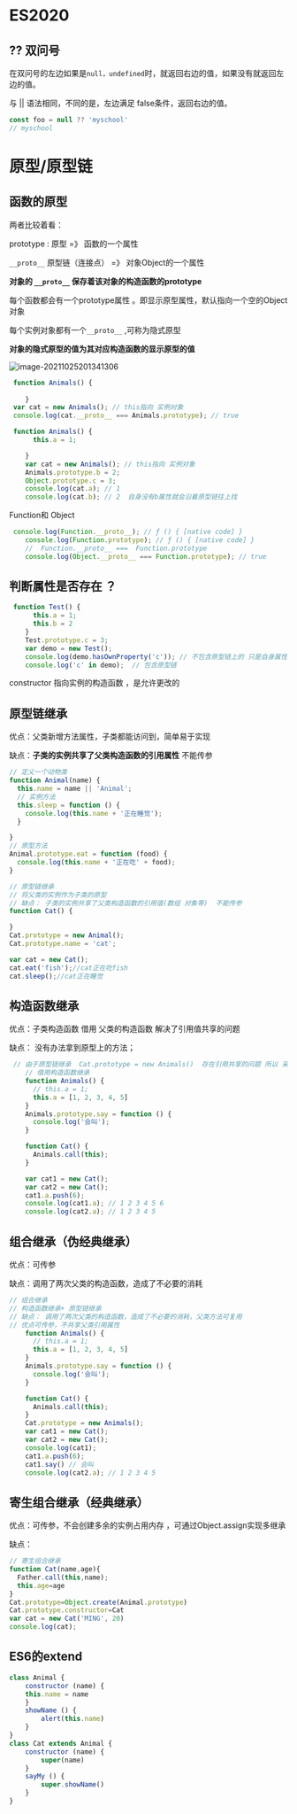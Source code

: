 # ES2020

## ?? 双问号

在双问号的左边如果是`null，undefined`时，就返回右边的值，如果没有就返回左边的值。

与 || 语法相同，不同的是，左边满足 false条件，返回右边的值。

```js
const foo = null ?? 'myschool'
// myschool
```



# 原型/原型链

## 函数的原型 

两者比较着看：

prototype : 原型  =》   函数的一个属性

`__proto__` 原型链（连接点）  =》 对象Object的一个属性 

**对象的 `__proto__`  保存着该对象的构造函数的prototype**   



 每个函数都会有一个prototype属性 。即显示原型属性，默认指向一个空的Object对象 

每个实例对象都有一个`__proto__` ,可称为隐式原型

**对象的隐式原型的值为其对应构造函数的显示原型的值** 

<img src="https://gitee.com/youngstory/images/raw/master/img/202110252013455.png" alt="image-20211025201341306"  />

```js
 function Animals() {
      
    }
 var cat = new Animals(); // this指向 实例对象
 console.log(cat.__proto__ === Animals.prototype); // true 
```

```js
 function Animals() {
      this.a = 1;

    }
    var cat = new Animals(); // this指向 实例对象
    Animals.prototype.b = 2;
    Object.prototype.c = 3;
    console.log(cat.a); // 1 
    console.log(cat.b); // 2  自身没有b属性就会沿着原型链往上找
```

Function和 Object 

```js
 console.log(Function.__proto__); // ƒ () { [native code] }
    console.log(Function.prototype); // ƒ () { [native code] } 
    //  Function.__proto__ ===  Function.prototype
    console.log(Object.__proto__ === Function.prototype); // true 
```

## **判断属性是否存在 ？** 

```js
 function Test() {
      this.a = 1;
      this.b = 2
    }
    Test.prototype.c = 3;
    var demo = new Test();
    console.log(demo.hasOwnProperty('c')); // 不包含原型链上的 只是自身属性  
    console.log('c' in demo);  // 包含原型链 
```

constructor  指向实例的构造函数 ，是允许更改的

## **原型链继承**

优点：父类新增方法属性，子类都能访问到，简单易于实现

缺点：**子类的实例共享了父类构造函数的引用属性**  不能传参

```js
// 定义一个动物类 
function Animal(name) {
  this.name = name || 'Animal';
  // 实例方法
  this.sleep = function () {
    console.log(this.name + '正在睡觉');
  }

}
// 原型方法
Animal.prototype.eat = function (food) {
  console.log(this.name + '正在吃' + food);
}

// 原型链继承  
// 将父类的实例作为子类的原型 
// 缺点： 子类的实例共享了父类构造函数的引用值(数组 对象等)  不能传参
function Cat() {

}
Cat.prototype = new Animal();
Cat.prototype.name = 'cat';

var cat = new Cat();
cat.eat('fish');//cat正在吃fish
cat.sleep();//cat正在睡觉
```

## 构造函数继承

优点：子类构造函数 借用 父类的构造函数   解决了引用值共享的问题

缺点： 没有办法拿到原型上的方法；

```js
 // 由于原型链继承  Cat.prototype = new Animals()  存在引用共享的问题 所以 采用构造函数 
    // 借用构造函数继承  
    function Animals() {
      // this.a = 1;
      this.a = [1, 2, 3, 4, 5]
    }
    Animals.prototype.say = function () {
      console.log('会叫');
    }

    function Cat() {
      Animals.call(this);
    }

    var cat1 = new Cat();
    var cat2 = new Cat();
    cat1.a.push(6);
    console.log(cat1.a); // 1 2 3 4 5 6
    console.log(cat2.a); // 1 2 3 4 5
```

## **组合继承**（伪经典继承）

优点：可传参   

缺点：调用了两次父类的构造函数，造成了不必要的消耗

```js
// 组合继承
// 构造函数继承+ 原型链继承 
// 缺点： 调用了两次父类的构造函数，造成了不必要的消耗，父类方法可复用 
// 优点可传参，不共享父类引用属性 
    function Animals() {
      // this.a = 1;
      this.a = [1, 2, 3, 4, 5]
    }
    Animals.prototype.say = function () {
      console.log('会叫');
    }

    function Cat() {
      Animals.call(this);
    }
    Cat.prototype = new Animals();
    var cat1 = new Cat();
    var cat2 = new Cat();
    console.log(cat1);
    cat1.a.push(6);
    cat1.say() // 会叫
    console.log(cat2.a); // 1 2 3 4 5
```

## **寄生组合继承**（经典继承）

优点：可传参，不会创建多余的实例占用内存 ，可通过Object.assign实现多继承

缺点：

```js
// 寄生组合继承 
function Cat(name,age){
  Father.call(this,name);
  this.age=age
}
Cat.prototype=Object.create(Animal.prototype)
Cat.prototype.constructor=Cat
var cat = new Cat('MING', 20)
console.log(cat);
```

## **ES6的extend**

```js
class Animal {
	constructor (name) {
	this.name = name
	}
	showName () {
		alert(this.name)
	}
}
class Cat extends Animal {
	constructor (name) {
		super(name)
	}
	sayMy () {
		super.showName()
	}
}

```

